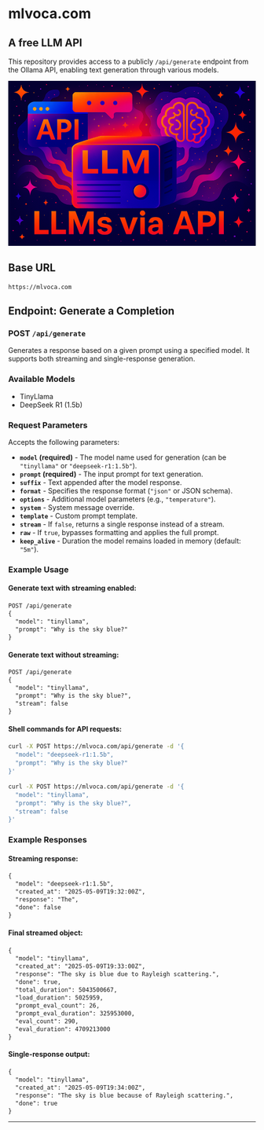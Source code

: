 # mlvoca.com

## A free LLM API

This repository provides access to a publicly `/api/generate` endpoint from the Ollama API, enabling text generation through various models.

![alt text](https://github.com/mlvoca/mlvoca.com/blob/main/images/mlvoca_image3.png?raw=true)

## Base URL
```
https://mlvoca.com
```

## Endpoint: Generate a Completion

### **POST** `/api/generate`

Generates a response based on a given prompt using a specified model. It supports both streaming and single-response generation.

### Available Models
- TinyLlama
- DeepSeek R1 (1.5b)

### Request Parameters

Accepts the following parameters:

- **`model` (required)** - The model name used for generation (can be `"tinyllama"` or `"deepseek-r1:1.5b"`).
- **`prompt` (required)** - The input prompt for text generation.
- **`suffix`** - Text appended after the model response.
- **`format`** - Specifies the response format (`"json"` or JSON schema).
- **`options`** - Additional model parameters (e.g., `"temperature"`).
- **`system`** - System message override.
- **`template`** - Custom prompt template.
- **`stream`** - If `false`, returns a single response instead of a stream.
- **`raw`** - If `true`, bypasses formatting and applies the full prompt.
- **`keep_alive`** - Duration the model remains loaded in memory (default: `"5m"`).

### Example Usage

#### Generate text with streaming enabled:
```
POST /api/generate
{
  "model": "tinyllama",
  "prompt": "Why is the sky blue?"
}
```

#### Generate text without streaming:
```
POST /api/generate
{
  "model": "tinyllama",
  "prompt": "Why is the sky blue?",
  "stream": false
}
```

#### Shell commands for API requests:
```sh
curl -X POST https://mlvoca.com/api/generate -d '{
  "model": "deepseek-r1:1.5b",
  "prompt": "Why is the sky blue?"
}'
```

```sh
curl -X POST https://mlvoca.com/api/generate -d '{
  "model": "tinyllama",
  "prompt": "Why is the sky blue?",
  "stream": false
}'
```

### Example Responses

#### Streaming response:
```
{
  "model": "deepseek-r1:1.5b",
  "created_at": "2025-05-09T19:32:00Z",
  "response": "The",
  "done": false
}
```

#### Final streamed object:
```
{
  "model": "tinyllama",
  "created_at": "2025-05-09T19:33:00Z",
  "response": "The sky is blue due to Rayleigh scattering.",
  "done": true,
  "total_duration": 5043500667,
  "load_duration": 5025959,
  "prompt_eval_count": 26,
  "prompt_eval_duration": 325953000,
  "eval_count": 290,
  "eval_duration": 4709213000
}
```

#### Single-response output:
```
{
  "model": "tinyllama",
  "created_at": "2025-05-09T19:34:00Z",
  "response": "The sky is blue because of Rayleigh scattering.",
  "done": true
}
```

---
